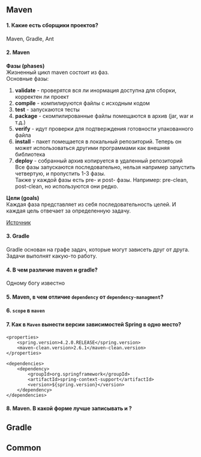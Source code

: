 
## Maven

#### 1. Какие есть сборщики проектов?
Maven, Gradle, Ant

#### 2. Maven
__Фазы (phases)__   
Жизненный цикл maven состоит из фаз.  
Основные фазы:  
1. __validate__ - проверятся вся ли инормация доступна для сборки, корректен ли проект
2. __compile__ - компилируются файлы с исходным кодом
3. __test__ - запускаются тесты
4. __package__ - скомпилированные файлы помещаются в архив (jar, war и т.д.)
5. __verify__ - идут проверки для подтверждения готовности упакованного файла
6. __install__ - пакет помещается в локальный репозиторий. Теперь он может использоваться другими программами как внешняя библиотека
7. __deploy__ - собранный архив копируется в удаленный репозиторий  
Все фазы запускаются последовательно, нельзя например запустить четвертую, и пропустить 1-3 фазы.  
Также у каждой фазы есть pre- и post- фазы. Например: pre-clean, post-clean, но используются они редко.  


__Цели (goals)__  
Каждая фаза представляет из себя последовательность целей. И каждая цель отвечает за определенную задачу.  

[Источник](https://www.baeldung.com/maven-goals-phases)

#### 3. Gradle
Gradle основан на графе задач, которые могут зависеть друг от друга. Задачи выполнят какую-то работу. 

#### 4. В чем различие maven и gradle?
Одному богу известно 

#### 5. Maven, в чем отличие `dependency` от `dependency-managment`?

#### 6. `scope` в `maven`

#### 7. Как в `Maven` вынести версии зависимостей Spring в одно место? 
    
    <properties>
        <spring.version>4.2.0.RELEASE</spring.version>
        <maven-clean.version>2.6.1</maven-clean.version>
    </properties>

    <dependencies>
        <dependency>
            <groupId>org.springframework</groupId>
            <artifactId>spring-context-support</artifactId>
            <version>${spring.version}</version>
        </dependency>
    </dependencies>

#### 8. Maven. В какой форме лучше записывать <groupId> и <artifactId>?   


## Gradle  
## Common 
